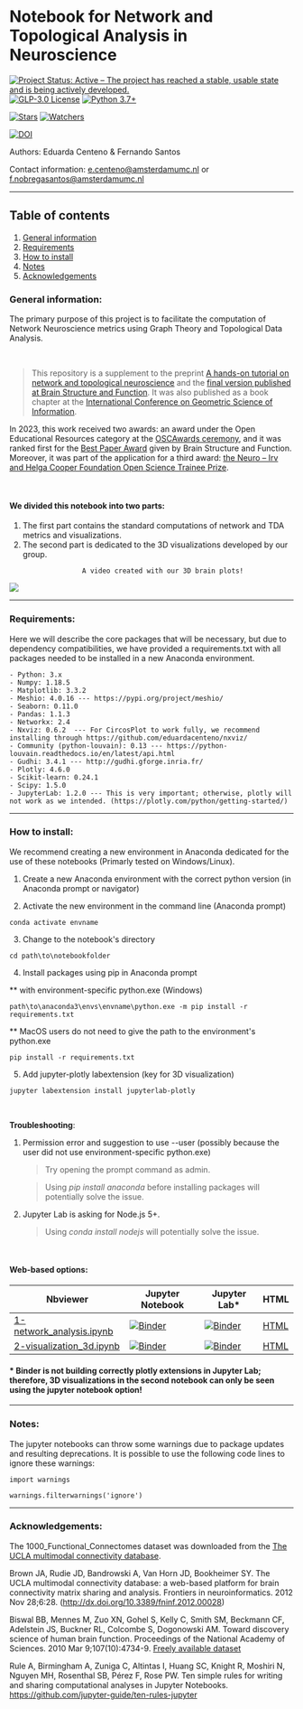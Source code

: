 # Notebook for Network and Topological Analysis in Neuroscience
[![Project Status: Active – The project has reached a stable, usable state and is being actively developed.](https://www.repostatus.org/badges/latest/active.svg)](https://www.repostatus.org/#active)
[![GLP-3.0 License](https://img.shields.io/github/license/multinetlab-amsterdam/network_TDA_tutorial)](https://img.shields.io/github/license/multinetlab-amsterdam/network_TDA_tutorial)
[![Python 3.7+](https://img.shields.io/badge/python-3.7+-blue.svg)](https://www.python.org/downloads/)


[![Stars](https://img.shields.io/github/stars/multinetlab-amsterdam/network_TDA_tutorial?style=social)](https://img.shields.io/github/stars/multinetlab-amsterdam/network_TDA_tutorial?style=social)
[![Watchers](https://img.shields.io/github/watchers/multinetlab-amsterdam/network_TDA_tutorial?style=social)](https://img.shields.io/github/watchers/multinetlab-amsterdam/network_TDA_tutorial?style=social)

[![DOI](https://zenodo.org/badge/321418758.svg)](https://zenodo.org/badge/latestdoi/321418758)



Authors: Eduarda Centeno  & Fernando Santos 

Contact information: <e.centeno@amsterdamumc.nl> or <f.nobregasantos@amsterdamumc.nl>

-------------------------------------------------------------------------

## Table of contents
1. [General information](#general_information)
2. [Requirements](#requirements)
3. [How to install](#how_to_install)
4. [Notes](#notes)
5. [Acknowledgements](#acknowledgements)

### <a id='general_information'></a> General information:

 The primary purpose of this project is to facilitate the computation of Network Neuroscience metrics using Graph Theory and Topological Data Analysis.
 
<br>

> This repository is a supplement to the preprint [A hands-on tutorial on network and topological neuroscience](https://doi.org/10.1101/2021.02.15.431255) and the [final version published at Brain Structure and Function](https://doi.org/10.1007/s00429-021-02435-0). It was also published as a book chapter at the [International Conference on Geometric Science of Information](https://link.springer.com/chapter/10.1007/978-3-030-80209-7_71).

In 2023, this work received two awards: an award under the Open Educational Resources category at the [OSCAwards ceremony](https://spui25.nl/programma/science-for-all-the-2023-oscawards), and it was ranked first for the [Best Paper Award](https://link.springer.com/journal/429/updates/25948058) given by Brain Structure and Function. Moreover, it was part of the application for a third award: [the Neuro – Irv and Helga Cooper Foundation Open Science Trainee Prize](https://eduardacenteno.com/2023/12/01/the-neuro-irv-and-helga-cooper-foundation-open-science-prize/).

<br>

#### We divided this notebook into two parts:

1. The first part contains the standard computations of network and TDA metrics and visualizations. 
2. The second part is dedicated to the 3D visualizations developed by our group.


```
                  A video created with our 3D brain plots!
```
![](./Figures/filtration.gif)


------------------------------------------------------------------------

### <a id='requirements'></a> Requirements:
Here we will describe the core packages that will be necessary, but due to dependency compatibilities, we have provided a requirements.txt with all packages needed to be installed in a new Anaconda environment. 

    - Python: 3.x
    - Numpy: 1.18.5
    - Matplotlib: 3.3.2
    - Meshio: 4.0.16 --- https://pypi.org/project/meshio/
    - Seaborn: 0.11.0
    - Pandas: 1.1.3
    - Networkx: 2.4
    - Nxviz: 0.6.2  --- For CircosPlot to work fully, we recommend installing through https://github.com/eduardacenteno/nxviz/
    - Community (python-louvain): 0.13 --- https://python-louvain.readthedocs.io/en/latest/api.html
    - Gudhi: 3.4.1 --- http://gudhi.gforge.inria.fr/
    - Plotly: 4.6.0
    - Scikit-learn: 0.24.1
    - Scipy: 1.5.0
    - JupyterLab: 1.2.0 --- This is very important; otherwise, plotly will not work as we intended. (https://plotly.com/python/getting-started/)

-------------------------------------------------------------------------

### <a id='how_to_install'></a>How to install:
We recommend creating a new environment in Anaconda dedicated for the use of these notebooks (Primarly tested on Windows/Linux).

1. Create a new Anaconda environment with the correct python version (in Anaconda prompt or navigator)

2. Activate the new environment in the command line (Anaconda prompt)

```
conda activate envname
```

3. Change to the notebook's directory

```
cd path\to\notebookfolder
```

4. Install packages using pip in Anaconda prompt

** with environment-specific python.exe (Windows)
```
path\to\anaconda3\envs\envname\python.exe -m pip install -r requirements.txt
```
** MacOS users do not need to give the path to the environment's python.exe
```
pip install -r requirements.txt
```

5. Add jupyter-plotly labextension (key for 3D visualization)

```
jupyter labextension install jupyterlab-plotly 
```
<br>

__Troubleshooting__:

1. Permission error and suggestion to use --user (possibly because the user did not use environment-specific python.exe)
    
    > Try opening the prompt command as admin.
    
    > Using *pip install anaconda* before installing packages will potentially solve the issue.
    
2. Jupyter Lab is asking for Node.js 5+. 

    > Using *conda install nodejs* will potentially solve the issue.
    
<br>

#### Web-based options:
| Nbviewer | Jupyter Notebook | Jupyter Lab\*| HTML |
| ---      | --               | ---         | ---  |
| [1-network_analysis.ipynb](https://nbviewer.jupyter.org/github/multinetlab-amsterdam/network_TDA_tutorial/blob/main/1-network_analysis.ipynb) | [![Binder](https://mybinder.org/badge_logo.svg)](https://mybinder.org/v2/gh/multinetlab-amsterdam/network_TDA_tutorial/HEAD?filepath=1-network_analysis.ipynb) | [![Binder](https://mybinder.org/badge_logo.svg)](https://mybinder.org/v2/gh/multinetlab-amsterdam/network_TDA_tutorial/HEAD?urlpath=lab/tree/1-network_analysis.ipynb) | [HTML](https://htmlpreview.github.io/?https://github.com/multinetlab-amsterdam/network_TDA_tutorial/blob/main/html/1-network_analysis.html) |
| [2-visualization_3d.ipynb](https://nbviewer.jupyter.org/github/multinetlab-amsterdam/network_TDA_tutorial/blob/main/2-visualization_3d.ipynb) | [![Binder](https://mybinder.org/badge_logo.svg)](https://mybinder.org/v2/gh/multinetlab-amsterdam/network_TDA_tutorial/HEAD?filepath=2-visualization_3d.ipynb) | [![Binder](https://mybinder.org/badge_logo.svg)](https://mybinder.org/v2/gh/multinetlab-amsterdam/network_TDA_tutorial/HEAD?urlpath=lab/tree/2-visualization_3d.ipynb) | [HTML](https://htmlpreview.github.io/?https://github.com/multinetlab-amsterdam/network_TDA_tutorial/blob/main/html/2-visualization_3d.html) |

#### \* Binder is not building correctly plotly extensions in Jupyter Lab; therefore, 3D visualizations in the second notebook can only be seen using the jupyter notebook option!
-------------------------------------------------------------------------

### <a id='Notes'></a>Notes:

The jupyter notebooks can throw some warnings due to package updates and resulting deprecations. It is possible to use the following code lines to ignore these warnings:

```
import warnings

warnings.filterwarnings('ignore') 
```

-------------------------------------------------------------------------

### <a id='acknowledgements'></a>Acknowledgements:
The 1000_Functional_Connectomes dataset was downloaded from the [The UCLA multimodal connectivity database](http://umcd.humanconnectomeproject.org/). 

Brown JA, Rudie JD, Bandrowski A, Van Horn JD, Bookheimer SY. The UCLA multimodal connectivity database: a web-based platform for brain connectivity matrix sharing and analysis. Frontiers in neuroinformatics. 2012 Nov 28;6:28.  (http://dx.doi.org/10.3389/fninf.2012.00028) 

Biswal BB, Mennes M, Zuo XN, Gohel S, Kelly C, Smith SM, Beckmann CF, Adelstein JS, Buckner RL, Colcombe S, Dogonowski AM. Toward discovery science of human brain function. Proceedings of the National Academy of Sciences. 2010 Mar 9;107(10):4734-9. [Freely available dataset](http://fcon_1000.projects.nitrc.org/)

Rule A, Birmingham A, Zuniga C, Altintas I, Huang SC, Knight R, Moshiri N, Nguyen MH, Rosenthal SB, Pérez F, Rose PW. Ten simple rules for writing and sharing computational analyses in Jupyter Notebooks. https://github.com/jupyter-guide/ten-rules-jupyter
